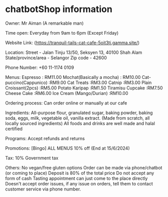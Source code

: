 # chatbotShop information

Owner:
Mr Aiman (A remarkable man)

Time open:
Everyday from 9am to 6pm (Except Friday)

Website Link:
(https://tranquil-tails-cat-cafe-5oit3tj.gamma.site/)

Location:
Street - Jalan Tinju 13/50, Seksyen 13, 40100 Shah Alam
State/province/area - Selangor
Zip code - 42600

Phone Number:
+60 11-1174 0109

Menus:
Espresso : RM11.00
Mochat(Basically a mocha) : RM10.00
Cat-puccino(Cappunico) :RM9.00
Cat Treats :RM3.00
Catnip :RM3.00
Plain Croissant(2pcs) :RM5.00
Potato Karipap :RM1.50
Tiramisu Cupcake :RM7.50
Cheese Cake :RM6.00
Ice Cream (Mango/Durian) :RM10.00

Ordering process:
Can order online or manually at our cafe

Ingredients:
All-purpose flour, granulated sugar, baking powder, baking soda, eggs, milk, vegetable oil, vanilla extract. (Made from scratch, all locally sourced ingredients)
All foods and drinks are well made and halal certified

Programs:
Accept refunds and returns

Promotions:
[Bingo] ALL MENUS 10% off (End at 15/6/2024)

Tax:
10% Government tax

Others:
No vegan/free gluten options
Order can be made via phone/chatbot (or coming to place)
Deposit is 80% of the total price
Do not accept any form of cash
Tasting appointment can just come to the place directly
Doesn't accept order issues, if any issue on orders, tell them to contact customer service via phone number.
